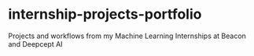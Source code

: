 # internship-projects-portfolio
Projects and workflows from my Machine Learning Internships at Beacon and Deepcept AI
